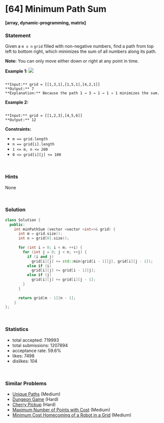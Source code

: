 # [64] Minimum Path Sum

**[array, dynamic-programming, matrix]**

### Statement

Given a `m x n` `grid` filled with non-negative numbers, find a path from top left to bottom right, which minimizes the sum of all numbers along its path.

**Note:** You can only move either down or right at any point in time.


**Example 1:**
![](https://assets.leetcode.com/uploads/2020/11/05/minpath.jpg)

```

**Input:** grid = [[1,3,1],[1,5,1],[4,2,1]]
**Output:** 7
**Explanation:** Because the path 1 → 3 → 1 → 1 → 1 minimizes the sum.

```

**Example 2:**

```

**Input:** grid = [[1,2,3],[4,5,6]]
**Output:** 12

```

**Constraints:**
* `m == grid.length`
* `n == grid[i].length`
* `1 <= m, n <= 200`
* `0 <= grid[i][j] <= 100`


<br>

### Hints

None

<br>

### Solution

```cpp
class Solution {
  public:
    int minPathSum (vector <vector <int>>& grid) {
      int m = grid.size();
      int n = grid[0].size();
      
      for (int i = 0; i < m; ++i) {
        for (int j = 0; j < n; ++j) {
          if (i and j)
            grid[i][j] += std::min(grid[i - 1][j], grid[i][j - 1]);
          else if (i)
            grid[i][j] += grid[i - 1][j];
          else if (j)
            grid[i][j] += grid[i][j - 1];
        }
      }
      
      return grid[m - 1][n - 1];
    }
};
```

<br>

### Statistics

- total accepted: 719993
- total submissions: 1207894
- acceptance rate: 59.6%
- likes: 7498
- dislikes: 104

<br>

### Similar Problems

- [Unique Paths](https://leetcode.com/problems/unique-paths) (Medium)
- [Dungeon Game](https://leetcode.com/problems/dungeon-game) (Hard)
- [Cherry Pickup](https://leetcode.com/problems/cherry-pickup) (Hard)
- [Maximum Number of Points with Cost](https://leetcode.com/problems/maximum-number-of-points-with-cost) (Medium)
- [Minimum Cost Homecoming of a Robot in a Grid](https://leetcode.com/problems/minimum-cost-homecoming-of-a-robot-in-a-grid) (Medium)
